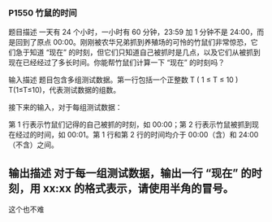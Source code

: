 ### P1550 竹鼠的时间
题目描述
一天有 24 个小时，一小时有 60 分钟，23:59 加 1 分钟不是 24:00，而是回到了原点 00:00。刚刚被农华兄弟抓到养殖场的可怜的竹鼠们非常惊恐，它们急于知道 “现在” 的时刻，但它们只知道自己被抓时是几点，以及它们从被抓到现在已经经过了多长时间。你能帮竹鼠们计算一下 “现在” 的时刻吗？

输入描述
题目包含多组测试数据。第一行包括一个正整数 
T
(
1
≤
T
≤
10
)
T(1≤T≤10)，代表测试数据的组数。

接下来的输入，对于每组测试数据：

第 1 行表示竹鼠们记得的自己被抓的时刻，如 00:00；第 2 行表示竹鼠被抓到现在经过的时间，如 00:01。第 1 行和第 2 行的时间均介于 00:00（含）和 24:00（不含）之间。

输出描述
对于每一组测试数据，输出一行 “现在” 的时刻，用 xx:xx 的格式表示，请使用半角的冒号。
---
这个也不难